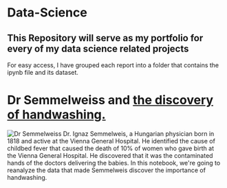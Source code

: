 # Data-Science #
## This Repository will serve as my portfolio for every of my data science related projects ##
For easy access, I have grouped each report into a folder that contains the ipynb file and its dataset.

# Dr Semmelweiss and  [the discovery of handwashing.](https://github.com/Sumerbrander/Data-Science-./tree/main/Dr%20Semmelweiss)
![Dr Semmelweiss](images/dr.jpg)
Dr. Ignaz Semmelweis, a Hungarian physician born in 1818 and active at the Vienna General Hospital. 
He identified the cause of childbed fever that caused the death of 10% of women who gave birth at the Vienna General Hospital.
He discovered that it was the contaminated hands of the doctors delivering the babies.
In this notebook, we're going to reanalyze the data that made Semmelweis discover the importance of handwashing.

